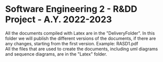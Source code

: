 # Software Engineering 2 - R&amp;DD Project - A.Y. 2022-2023

All the documents compiled with Latex are in the "DeliveryFolder". In this folder we will publish the different versions of the documents, if there are any changes, starting from the first version. Example: RASD1.pdf <br>
All the files that are used to create the documents, including uml diagrams and sequence diagrams, are in the "Latex" folder.
